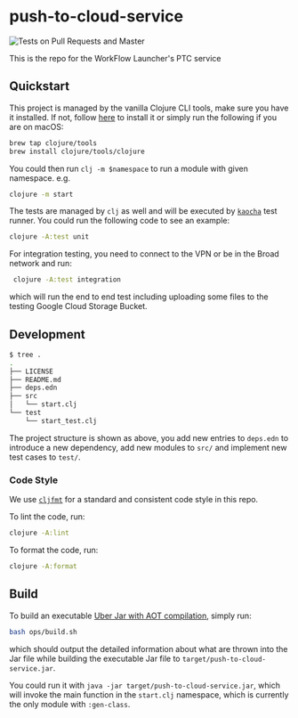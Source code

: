 # push-to-cloud-service

![Tests on Pull Requests and Master](https://github.com/broadinstitute/push-to-cloud-service/workflows/Tests%20on%20Pull%20Requests%20and%20Master/badge.svg)

This is the repo for the WorkFlow Launcher's PTC service

## Quickstart

This project is managed by the vanilla Clojure CLI tools, make sure
 you have it installed. If not, follow [here](https://clojure.org/guides/getting_started)
 to install it or simply run the following if you are on macOS:

 ```bash
 brew tap clojure/tools
 brew install clojure/tools/clojure
 ```
 
You could then run `clj -m $namespace` to run a module with given namespace. e.g.

```bash
clojure -m start
```

The tests are managed by `clj` as well and will be executed by 
 [`kaocha`](https://github.com/lambdaisland/kaocha) test runner. You could 
 run the following code to see an example:

 ```bash
 clojure -A:test unit
 ```

For integration testing, you need to connect to the VPN or be in the Broad
network and run:

```bash
 clojure -A:test integration
```

which will run the end to end test including uploading some files to the 
testing Google Cloud Storage Bucket.

## Development

```bash
$ tree .
.
├── LICENSE
├── README.md
├── deps.edn
├── src
│   └── start.clj
└── test
    └── start_test.clj
```
The project structure is shown as above, you add new entries to `deps.edn` 
to introduce a new dependency, add new modules to `src/` and implement new 
test cases to `test/`.

### Code Style

We use [`cljfmt`](https://github.com/weavejester/cljfmt) for a 
standard and consistent code style in this repo.

To lint the code, run:
```bash
clojure -A:lint
```

To format the code, run:
```bash
clojure -A:format
```

## Build

To build an executable [Uber Jar with AOT compilation](https://clojure.org/guides/deps_and_cli#aot_compilation),
simply run:

```bash
bash ops/build.sh
``` 

which should output the detailed information about what are thrown into the
Jar file while building the executable Jar file to `target/push-to-cloud-service.jar`.

You could run it with `java -jar target/push-to-cloud-service.jar`, which will invoke
the main function in the `start.clj` namespace, which is currently the only module with 
`:gen-class`.
